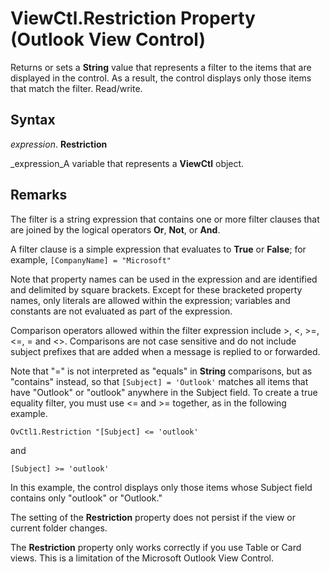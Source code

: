 
# ViewCtl.Restriction Property (Outlook View Control)

Returns or sets a  **String** value that represents a filter to the items that are displayed in the control. As a result, the control displays only those items that match the filter. Read/write.


## Syntax

 _expression_. **Restriction**

 _expression_A variable that represents a  **ViewCtl** object.


## Remarks

The filter is a string expression that contains one or more filter clauses that are joined by the logical operators  **Or**,  **Not**, or  **And**.

A filter clause is a simple expression that evaluates to  **True** or **False**; for example,  `[CompanyName] = "Microsoft"`

Note that property names can be used in the expression and are identified and delimited by square brackets. Except for these bracketed property names, only literals are allowed within the expression; variables and constants are not evaluated as part of the expression.

Comparison operators allowed within the filter expression include >, <, >=, <=, = and <>. Comparisons are not case sensitive and do not include subject prefixes that are added when a message is replied to or forwarded. 

Note that "=" is not interpreted as "equals" in  **String** comparisons, but as "contains" instead, so that `[Subject] = 'Outlook'` matches all items that have "Outlook" or "outlook" anywhere in the Subject field. To create a true equality filter, you must use <= and >= together, as in the following example.




```
OvCtl1.Restriction "[Subject] <= 'outlook'
```

and 




```
[Subject] >= 'outlook'
```

In this example, the control displays only those items whose Subject field contains only "outlook" or "Outlook."

The setting of the  **Restriction** property does not persist if the view or current folder changes.

The  **Restriction** property only works correctly if you use Table or Card views. This is a limitation of the Microsoft Outlook View Control.

